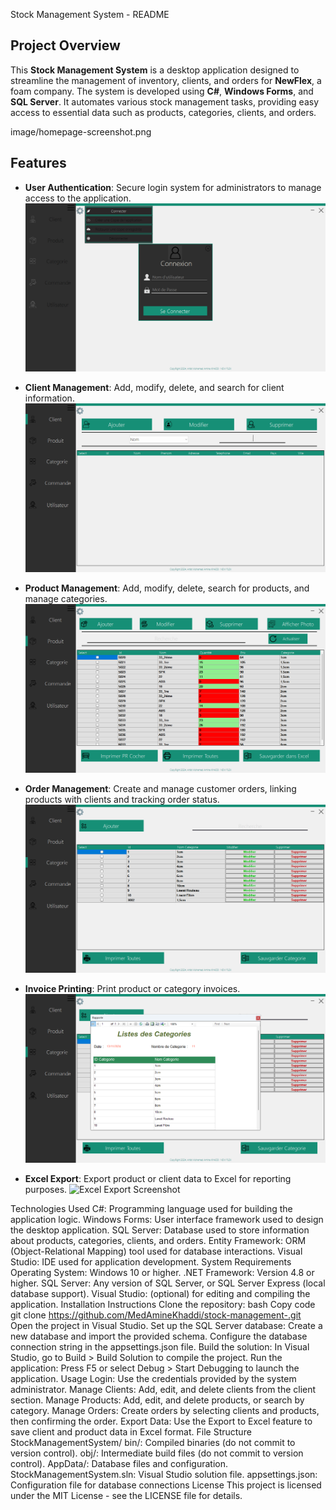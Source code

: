 Stock Management System - README
## Project Overview

This **Stock Management System** is a desktop application designed to streamline the management of inventory, clients, and orders for **NewFlex**, a foam company. The system is developed using **C#**, **Windows Forms**, and **SQL Server**. It automates various stock management tasks, providing easy access to essential data such as products, categories, clients, and orders.

image/homepage-screenshot.png
## Features

- **User Authentication**: Secure login system for administrators to manage access to the application.
  ![Login Page Screenshot](image/login-screenshot.png)

- **Client Management**: Add, modify, delete, and search for client information.
  ![Client Management Screenshot](image/client-management-screenshot.png)

- **Product Management**: Add, modify, delete, search for products, and manage categories.
  ![Product Management Screenshot](image/product-management-screenshot.png)

- **Order Management**: Create and manage customer orders, linking products with clients and tracking order status.
  ![Order Management Screenshot](image/order-management-screenshot.png)

- **Invoice Printing**: Print product or category invoices.
  ![Invoice Screenshot](image/invoice-screenshot.png)

- **Excel Export**: Export product or client data to Excel for reporting purposes.
  ![Excel Export Screenshot](image/excel-export-screenshot.png)

Technologies Used
C#: Programming language used for building the application logic.
Windows Forms: User interface framework used to design the desktop application.
SQL Server: Database used to store information about products, categories, clients, and orders.
Entity Framework: ORM (Object-Relational Mapping) tool used for database interactions.
Visual Studio: IDE used for application development.
System Requirements
Operating System: Windows 10 or higher.
.NET Framework: Version 4.8 or higher.
SQL Server: Any version of SQL Server, or SQL Server Express (local database support).
Visual Studio: (optional) for editing and compiling the application.
Installation Instructions
Clone the repository:
bash
Copy code
git clone https://github.com/MedAmineKhaddi/stock-management-.git
Open the project in Visual Studio.
Set up the SQL Server database:
Create a new database and import the provided schema.
Configure the database connection string in the appsettings.json file.
Build the solution:
In Visual Studio, go to Build > Build Solution to compile the project.
Run the application:
Press F5 or select Debug > Start Debugging to launch the application.
Usage
Login: Use the credentials provided by the system administrator.
Manage Clients: Add, edit, and delete clients from the client section.
Manage Products: Add, edit, and delete products, or search by category.
Manage Orders: Create orders by selecting clients and products, then confirming the order.
Export Data: Use the Export to Excel feature to save client and product data in Excel format.
File Structure
StockManagementSystem/
bin/: Compiled binaries (do not commit to version control).
obj/: Intermediate build files (do not commit to version control).
AppData/: Database files and configuration.
StockManagementSystem.sln: Visual Studio solution file.
appsettings.json: Configuration file for database connections
License
This project is licensed under the MIT License - see the LICENSE file for details.


